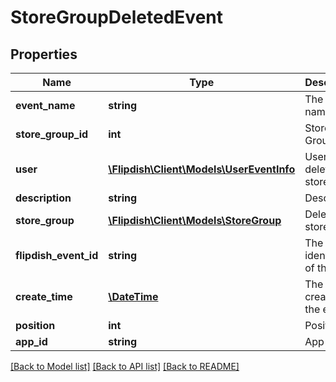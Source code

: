 # StoreGroupDeletedEvent

## Properties
Name | Type | Description | Notes
------------ | ------------- | ------------- | -------------
**event_name** | **string** | The event name | [optional] 
**store_group_id** | **int** | Store Group Id | [optional] 
**user** | [**\Flipdish\\Client\Models\UserEventInfo**](UserEventInfo.md) | User which deleted this store group | [optional] 
**description** | **string** | Description | [optional] 
**store_group** | [**\Flipdish\\Client\Models\StoreGroup**](StoreGroup.md) | Deleted store group | [optional] 
**flipdish_event_id** | **string** | The identitfier of the event | [optional] 
**create_time** | [**\DateTime**](\DateTime.md) | The time of creation of the event | [optional] 
**position** | **int** | Position | [optional] 
**app_id** | **string** | App id | [optional] 

[[Back to Model list]](../README.md#documentation-for-models) [[Back to API list]](../README.md#documentation-for-api-endpoints) [[Back to README]](../README.md)


